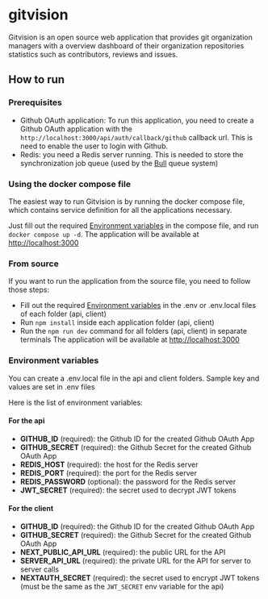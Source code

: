 # gitvision

Gitvision is an open source web application that provides git organization managers with a overview dashboard of their organization repositories statistics such as contributors, reviews and issues.

## How to run

### Prerequisites

- Github OAuth application: To run this application, you need to create a Github OAuth application with the `http://localhost:3000/api/auth/callback/github` callback url. This is need to enable the user to login with Github.
- Redis: you need a Redis server running. This is needed to store the synchronization job queue (used by the [Bull](https://github.com/OptimalBits/bull) queue system)

### Using the docker compose file

The easiest way to run Gitvision is by running the docker compose file, which contains service definition for all the applications necessary.

Just fill out the required [Environment variables](#environment-variables) in the compose file, and run `docker compose up -d`.
The application will be available at [http://localhost:3000](http://localhost:3000)

### From source

If you want to run the application from the source file, you need to follow those steps:

- Fill out the required [Environment variables](#environment-variables) in the .env or .env.local files of each folder (api, client)
- Run `npm install` inside each application folder (api, client)
- Run the `npm run dev` command for all folders (api, client) in separate terminals
  The application will be available at [http://localhost:3000](http://localhost:3000)

### Environment variables

You can create a .env.local file in the api and client folders.
Sample key and values are set in .env files

Here is the list of environment variables:

#### For the api

- **GITHUB_ID** (required): the Github ID for the created Github OAuth App
- **GITHUB_SECRET** (required): the Github Secret for the created Github OAuth App
- **REDIS_HOST** (required): the host for the Redis server
- **REDIS_PORT** (required): the port for the Redis server
- **REDIS_PASSWORD** (optional): the password for the Redis server
- **JWT_SECRET** (required): the secret used to decrypt JWT tokens

#### For the client

- **GITHUB_ID** (required): the Github ID for the created Github OAuth App
- **GITHUB_SECRET** (required): the Github Secret for the created Github OAuth App
- **NEXT_PUBLIC_API_URL** (required): the public URL for the API
- **SERVER_API_URL** (required): the private URL for the API for server to server calls
- **NEXTAUTH_SECRET** (required): the secret used to encrypt JWT tokens (must be the same as the `JWT_SECRET` env variable for the api)
